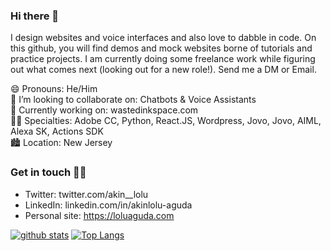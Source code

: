 ### Hi there 👋
I design websites and voice interfaces and also love to dabble in code. On this github, you will find demos and mock websites borne of tutorials and practice projects. I am currently doing some freelance work while figuring out what comes next (looking out for a new role!). Send me a DM or Email.



😄 Pronouns: He/Him   
👯 I’m looking to collaborate on: Chatbots & Voice Assistants    
🔭 Currently working on: wastedinkspace.com   
🧞‍♂️ Specialties: Adobe CC, Python, React.JS, Wordpress, Jovo, Jovo, AIML, Alexa SK, Actions SDK    
🏙 Location: New Jersey    


### Get in touch 🧚‍♂️
* Twitter: twitter.com/akin__lolu
* LinkedIn: linkedin.com/in/akinlolu-aguda
* Personal site: https://loluaguda.com

[![github stats](https://github-readme-stats.vercel.app/api?username=loagsword&show_icons=true&count_private=true&hide=stars)](https://github.com/loagsword) [![Top Langs](https://github-readme-stats.vercel.app/api/top-langs/?username=loagsword&layout=compact&hide=jupyter%20notebook)](https://github.com/loagsword)




<!--
**loagsword/loagsword** is a ✨ _special_ ✨ repository because its `README.md` (this file) appears on your GitHub profile.

Here are some ideas to get you started:

- 🔭 I’m currently working on ...
- 🌱 I’m currently learning ...
- 👯 I’m looking to collaborate on ...
- 🤔 I’m looking for help with ...
- 💬 Ask me about ...
- 📫 How to reach me: ...
- 😄 Pronouns: ...
- ⚡ Fun fact: ...
-->
 
